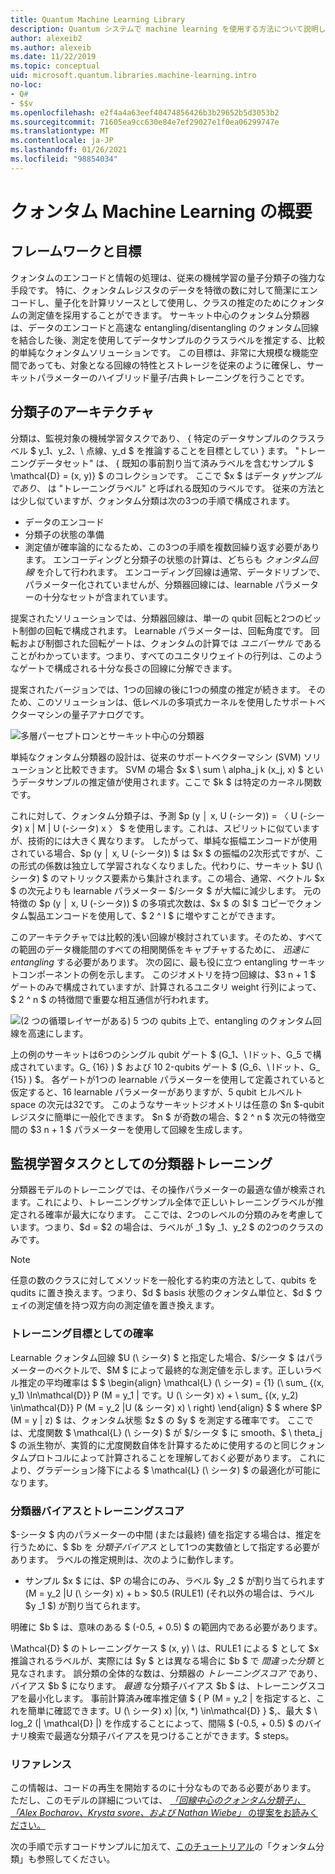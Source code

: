 ```yaml
---
title: Quantum Machine Learning Library
description: Quantum システムで machine learning を使用する方法について説明します
author: alexeib2
ms.author: alexeib
ms.date: 11/22/2019
ms.topic: conceptual
uid: microsoft.quantum.libraries.machine-learning.intro
no-loc:
- Q#
- $$v
ms.openlocfilehash: e2f4a4a63eef40474856426b3b29652b5d3053b2
ms.sourcegitcommit: 71605ea9cc630e84e7ef29027e1f0ea06299747e
ms.translationtype: MT
ms.contentlocale: ja-JP
ms.lasthandoff: 01/26/2021
ms.locfileid: "98854034"
---
```

# <a name="introduction-to-quantum-machine-learning"></a>クォンタム Machine Learning の概要

## <a name="framework-and-goals"></a>フレームワークと目標

クォンタムのエンコードと情報の処理は、従来の機械学習の量子分類子の強力な手段です。 特に、クォンタムレジスタのデータを特徴の数に対して簡潔にエンコードし、量子化を計算リソースとして使用し、クラスの推定のためにクォンタムの測定値を採用することができます。
サーキット中心のクォンタム分類器は、データのエンコードと高速な entangling/disentangling のクォンタム回線を結合した後、測定を使用してデータサンプルのクラスラベルを推定する、比較的単純なクォンタムソリューションです。
この目標は、非常に大規模な機能空間であっても、対象となる回線の特性とストレージを従来のように確保し、サーキットパラメーターのハイブリッド量子/古典トレーニングを行うことです。

## <a name="classifier-architecture"></a>分類子のアーキテクチャ

分類は、監視対象の機械学習タスクであり、 \{ 特定のデータサンプルのクラスラベル $ y_1、y_2、\ 点線、y_d $ を推論することを目標としてい \} ます。 "トレーニングデータセット" は、 \{ 既知の事前割り当て済みラベルを含むサンプル $ \mathcal{D} = (x, y)} $ のコレクションです。 ここで $x $ はデータ $y サンプルであり、$ は "トレーニングラベル" と呼ばれる既知のラベルです。
従来の方法とは少し似ていますが、クォンタム分類は次の3つの手順で構成されます。
- データのエンコード
- 分類子の状態の準備
- 測定値が確率論的になるため、この3つの手順を複数回繰り返す必要があります。 エンコーディングと分類子の状態の計算は、どちらも *クォンタム回線* を介して行われます。 エンコーディング回線は通常、データドリブンで、パラメーター化されていませんが、分類器回線には、learnable パラメーターの十分なセットが含まれています。 

提案されたソリューションでは、分類器回線は、単一の qubit 回転と2つのビット制御の回転で構成されます。 Learnable パラメーターは、回転角度です。 回転および制御された回転ゲートは、クォンタムの計算では *ユニバーサル* であることがわかっています。つまり、すべてのユニタリウェイトの行列は、このようなゲートで構成される十分な長さの回線に分解できます。

提案されたバージョンでは、1つの回線の後に1つの頻度の推定が続きます。
そのため、このソリューションは、低レベルの多項式カーネルを使用したサポートベクターマシンの量子アナログです。

![多層パーセプトロンとサーキット中心の分類器](~/media/DLvsQCC.png)

単純なクォンタム分類器の設計は、従来のサポートベクターマシン (SVM) ソリューションと比較できます。 SVM の場合 $x $ \ sum \ alpha_j k (x_j, x) $ というデータサンプルの推定値が使用されます。ここで $k $ は特定のカーネル関数です。

これに対して、クォンタム分類子は、予測 $p (y │ x, U (-シータ)) = 〈 U (-シータ) x | M | U (-シータ) x 〉 $ を使用します。これは、スピリットに似ていますが、技術的には大きく異なります。 したがって、単純な振幅エンコードが使用されている場合、$p (y │ x, U (-シータ)) $ は $x $ の振幅の2次形式ですが、この形式の係数は独立して学習されなくなりました。代わりに、サーキット $U (\ シータ) $ のマトリックス要素から集計されます。この場合、通常、ベクトル $x $ の次元よりも learnable パラメーター $/シータ $ が大幅に減少します。 元の特徴の $p (y │ x, U (-シータ)) $ の多項式次数は、$x $ の $l $ コピーでクォンタム製品エンコードを使用して、$ 2 ^ l $ に増やすことができます。

このアーキテクチャでは比較的浅い回線が検討されています。そのため、すべての範囲のデータ機能間のすべての相関関係をキャプチャするために、 *迅速に entangling* する必要があります。 次の図に、最も役に立つ entangling サーキットコンポーネントの例を示します。 このジオメトリを持つ回線は、$3 n + 1 $ ゲートのみで構成されていますが、計算されるユニタリ weight 行列によって、$ 2 ^ n $ の特徴間で重要な相互通信が行われます。

![(2 つの循環レイヤーがある) 5 つの qubits 上で、entangling のクォンタム回線を高速にします。](~/media/5-qubit-qccc.png)

上の例のサーキットは6つのシングル qubit ゲート $ (G_1、\ lドット、G_5 で構成されています。G_ {16} ) $ および 10 2-qubits ゲート $ (G_6、\ lドット、G_ {15} ) $。 各ゲートが1つの learnable パラメーターを使用して定義されていると仮定すると、16 learnable パラメーターがありますが、5 qubit ヒルベルト space の次元は32です。 このようなサーキットジオメトリは任意の $n $-qubit レジスタに簡単に一般化できます。 $n $ が奇数の場合、$ 2 ^ n $ 次元の特徴空間の $3 n + 1 $ パラメーターを使用して回線を生成します。

## <a name="classifier-training-as-a-supervised-learning-task"></a>監視学習タスクとしての分類器トレーニング

分類器モデルのトレーニングでは、その操作パラメーターの最適な値が検索されます。これにより、トレーニングサンプル全体で正しいトレーニングラベルが推定される確率が最大になります。
ここでは、2つのレベルの分類のみを考慮しています。つまり、$d = $2 の場合は、ラベルが _1 $y _1、y_2 $ の2つのクラスのみです。

> [!NOTE]
> 任意の数のクラスに対してメソッドを一般化する約束の方法として、qubits を qudits に置き換えます。つまり、$d $ basis 状態のクォンタム単位と、$d $ ウェイの測定値を持つ双方向の測定値を置き換えます。

### <a name="likelihood-as-the-training-goal"></a>トレーニング目標としての確率

Learnable クォンタム回線 $U (\ シータ) $ と指定した場合、$/シータ $ はパラメーターのベクトルで、$M $ によって最終的な測定値を示します。正しいラベル推定の平均確率は $ $ \begin{align} \mathcal{L} (\ シータ) = {1} (\ sum_ {(x, y_1) \In\mathcal{D}} P (M = y_1 | です。U (\ シータ) x) + \ sum_ {(x, y_2) \in\mathcal{D}} P (M = y_2 |U (& シータ) x) \ right) \end{align} $ $ where $P (M = y | z) $ は、クォンタム状態 $z $ の $y $ を測定する確率です。
ここでは、尤度関数 $ \mathcal{L} (\ シータ) $ が $/シータ $ に smooth、$ \ theta_j $ の派生物が、実質的に尤度関数自体を計算するために使用するのと同じクォンタムプロトコルによって計算されることを理解しておく必要があります。 これにより、グラデーション降下による $ \mathcal{L} (\ シータ) $ の最適化が可能になります。

### <a name="classifier-bias-and-training-score"></a>分類器バイアスとトレーニングスコア

$-シータ $ 内のパラメーターの中間 (または最終) 値を指定する場合は、推定を行うために、$ $b を *分類子バイアス* として1つの実数値として指定する必要があります。 ラベルの推定規則は、次のように動作します。 
- サンプル $x $ には、$P の場合にのみ、ラベル $y _2 $ が割り当てられます (M = y_2 |U (\ シータ) x) + b > $0.5 (RULE1) (それ以外の場合は、ラベル $y _1 $) が割り当てられます。

明確に $b $ は、意味のある $ (-0.5, + 0.5) $ の範囲内である必要があります。

\Mathcal{D} $ のトレーニングケース $ (x, y) \ は、RULE1 による $ として $x 推論されるラベルが、実際には $y $ とは異なる場合に $b $ で *間違った分類* と見なされます。 誤分類の全体的な数は、分類器の *トレーニングスコア* であり、バイアス $b $ になります。 *最適* な分類子バイアス $b $ は、トレーニングスコアを最小化します。 事前計算済み確率推定値 $ \{ P (M = y_2 | を指定すると、これを簡単に確認できます。U (\ シータ) x) |(x, *) \in\mathcal{D} \} $,、最大 $ \ log_2 (| \mathcal{D} |) を作成することによって、間隔 $ (-0.5, + 0.5) $ のバイナリ検索で最適な分類子バイアスを見つけることができます。$ steps。

### <a name="reference"></a>リファレンス

この情報は、コードの再生を開始するのに十分なものである必要があります。 ただし、このモデルの詳細については、 [ *「回線中心のクォンタム分類子」、「Alex Bocharov、Krysta svore、および Nathan Wiebe」* の提案をお読みください。](https://arxiv.org/abs/1804.00633)

次の手順で示すコードサンプルに加えて、[このチュートリアル](https://github.com/microsoft/QuantumKatas/tree/main/tutorials/QuantumClassification)の「クォンタム分類」も参照してください。 
